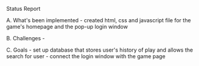 Status Report

A. What's been implemented
	- created html, css and javascript file for the game's homepage and the pop-up login window

B. Challenges
	- 

C. Goals
	- set up database that stores user's history of play and allows the search for user
	- connect the login window with the game page
